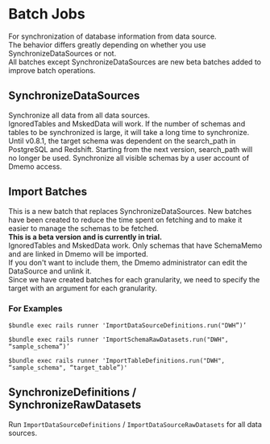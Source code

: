 # Batch Jobs

For synchronization of database information from data source.  
The behavior differs greatly depending on whether you use SynchronizeDataSources or not.  
All batches except SynchronizeDataSources are new beta batches added to improve batch operations.

## SynchronizeDataSources

Synchronize all data from all data sources.  
IgnoredTables and MskedData will work. 
If the number of schemas and tables to be synchronized is large, it will take a long time to synchronize.  
Until v0.8.1, the target schema was dependent on the search_path in PostgreSQL and Redshift. Starting from the next version, search_path will no longer be used. Synchronize all visible schemas by a user account of Dmemo access.


## Import Batches

This is a new batch that replaces SynchronizeDataSources. New batches have been created to reduce the time spent on fetching and to make it easier to manage the schemas to be fetched.  
**This is a beta version and is currently in trial.**  
IgnoredTables and MskedData work. Only schemas that have SchemaMemo and are linked in Dmemo will be imported.  
If you don't want to include them, the Dmemo administrator can edit the DataSource and unlink it.  
Since we have created batches for each granularity, we need to specify the target with an argument for each granularity.  

### For Examples
```
$bundle exec rails runner 'ImportDataSourceDefinitions.run("DWH”)’

$bundle exec rails runner 'ImportSchemaRawDatasets.run("DWH", “sample_schema”)’

$bundle exec rails runner 'ImportTableDefinitions.run("DWH", “sample_schema", “target_table”)'
```

## SynchronizeDefinitions / SynchronizeRawDatasets

Run `ImportDataSourceDefinitions` / `ImportDataSourceRawDatasets` for all data sources.
